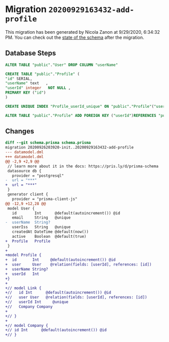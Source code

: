 # Migration `20200929163432-add-profile`

This migration has been generated by Nicola Zanon at 9/29/2020, 6:34:32 PM.
You can check out the [state of the schema](./schema.prisma) after the migration.

## Database Steps

```sql
ALTER TABLE "public"."User" DROP COLUMN "userName"

CREATE TABLE "public"."Profile" (
"id" SERIAL,
"userName" text   ,
"userId" integer   NOT NULL ,
PRIMARY KEY ("id")
)

CREATE UNIQUE INDEX "Profile_userId_unique" ON "public"."Profile"("userId")

ALTER TABLE "public"."Profile" ADD FOREIGN KEY ("userId")REFERENCES "public"."User"("id") ON DELETE CASCADE ON UPDATE CASCADE
```

## Changes

```diff
diff --git schema.prisma schema.prisma
migration 20200926203920-init..20200929163432-add-profile
--- datamodel.dml
+++ datamodel.dml
@@ -2,9 +2,9 @@
 // learn more about it in the docs: https://pris.ly/d/prisma-schema
 datasource db {
   provider = "postgresql"
-  url = "***"
+  url = "***"
 }
 generator client {
   provider = "prisma-client-js"
@@ -12,9 +12,28 @@
 model User {
   id        Int      @default(autoincrement()) @id
   email     String   @unique
-  userName  String?
   userIss   String   @unique
   createdAt DateTime @default(now())
   active    Boolean  @default(true)
+  Profile   Profile
 }
+
+model Profile {
+  id       Int     @default(autoincrement()) @id
+  user     User    @relation(fields: [userId], references: [id])
+  userName String?
+  userId   Int
+}
+
+// model Link {
+//   id Int      @default(autoincrement()) @id
+//   user User   @relation(fields: [userId], references: [id])
+//   userId Int     @unique
+//   Company Company
+
+// }
+
+// model Company {
+// id Int      @default(autoincrement()) @id
+// }
```


